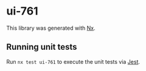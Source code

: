 # ui-761

This library was generated with [Nx](https://nx.dev).

## Running unit tests

Run `nx test ui-761` to execute the unit tests via [Jest](https://jestjs.io).
